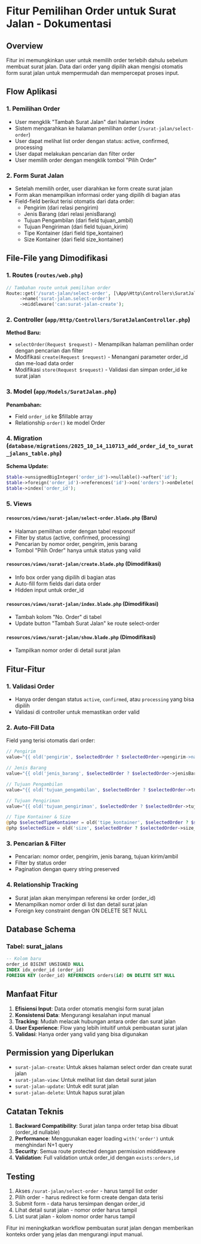# Fitur Pemilihan Order untuk Surat Jalan - Dokumentasi

## Overview
Fitur ini memungkinkan user untuk memilih order terlebih dahulu sebelum membuat surat jalan. Data dari order yang dipilih akan mengisi otomatis form surat jalan untuk mempermudah dan mempercepat proses input.

## Flow Aplikasi

### 1. Pemilihan Order
- User mengklik "Tambah Surat Jalan" dari halaman index
- Sistem mengarahkan ke halaman pemilihan order (`/surat-jalan/select-order`)
- User dapat melihat list order dengan status: active, confirmed, processing
- User dapat melakukan pencarian dan filter order
- User memilih order dengan mengklik tombol "Pilih Order"

### 2. Form Surat Jalan
- Setelah memilih order, user diarahkan ke form create surat jalan
- Form akan menampilkan informasi order yang dipilih di bagian atas
- Field-field berikut terisi otomatis dari data order:
  - Pengirim (dari relasi pengirim)
  - Jenis Barang (dari relasi jenisBarang)
  - Tujuan Pengambilan (dari field tujuan_ambil)
  - Tujuan Pengiriman (dari field tujuan_kirim)
  - Tipe Kontainer (dari field tipe_kontainer)
  - Size Kontainer (dari field size_kontainer)

## File-File yang Dimodifikasi

### 1. Routes (`routes/web.php`)
```php
// Tambahan route untuk pemilihan order
Route::get('/surat-jalan/select-order', [\App\Http\Controllers\SuratJalanController::class, 'selectOrder'])
     ->name('surat-jalan.select-order')
     ->middleware('can:surat-jalan-create');
```

### 2. Controller (`app/Http/Controllers/SuratJalanController.php`)
**Method Baru:**
- `selectOrder(Request $request)` - Menampilkan halaman pemilihan order dengan pencarian dan filter
- Modifikasi `create(Request $request)` - Menangani parameter order_id dan me-load data order
- Modifikasi `store(Request $request)` - Validasi dan simpan order_id ke surat jalan

### 3. Model (`app/Models/SuratJalan.php`)
**Penambahan:**
- Field `order_id` ke $fillable array
- Relationship `order()` ke model Order

### 4. Migration (`database/migrations/2025_10_14_110713_add_order_id_to_surat_jalans_table.php`)
**Schema Update:**
```php
$table->unsignedBigInteger('order_id')->nullable()->after('id');
$table->foreign('order_id')->references('id')->on('orders')->onDelete('set null');
$table->index('order_id');
```

### 5. Views

#### `resources/views/surat-jalan/select-order.blade.php` (Baru)
- Halaman pemilihan order dengan tabel responsif
- Filter by status (active, confirmed, processing)
- Pencarian by nomor order, pengirim, jenis barang
- Tombol "Pilih Order" hanya untuk status yang valid

#### `resources/views/surat-jalan/create.blade.php` (Dimodifikasi)
- Info box order yang dipilih di bagian atas
- Auto-fill form fields dari data order
- Hidden input untuk order_id

#### `resources/views/surat-jalan/index.blade.php` (Dimodifikasi)
- Tambah kolom "No. Order" di tabel
- Update button "Tambah Surat Jalan" ke route select-order

#### `resources/views/surat-jalan/show.blade.php` (Dimodifikasi)
- Tampilkan nomor order di detail surat jalan

## Fitur-Fitur

### 1. Validasi Order
- Hanya order dengan status `active`, `confirmed`, atau `processing` yang bisa dipilih
- Validasi di controller untuk memastikan order valid

### 2. Auto-Fill Data
Field yang terisi otomatis dari order:
```php
// Pengirim
value="{{ old('pengirim', $selectedOrder ? $selectedOrder->pengirim->nama ?? '' : '') }}"

// Jenis Barang  
value="{{ old('jenis_barang', $selectedOrder ? $selectedOrder->jenisBarang->nama ?? '' : '') }}"

// Tujuan Pengambilan
value="{{ old('tujuan_pengambilan', $selectedOrder ? $selectedOrder->tujuan_ambil ?? '' : '') }}"

// Tujuan Pengiriman
value="{{ old('tujuan_pengiriman', $selectedOrder ? $selectedOrder->tujuan_kirim ?? '' : '') }}"

// Tipe Kontainer & Size
@php $selectedTipeKontainer = old('tipe_kontainer', $selectedOrder ? $selectedOrder->tipe_kontainer ?? '' : ''); @endphp
@php $selectedSize = old('size', $selectedOrder ? $selectedOrder->size_kontainer ?? '' : ''); @endphp
```

### 3. Pencarian & Filter
- Pencarian: nomor order, pengirim, jenis barang, tujuan kirim/ambil
- Filter by status order
- Pagination dengan query string preserved

### 4. Relationship Tracking
- Surat jalan akan menyimpan referensi ke order (order_id)
- Menampilkan nomor order di list dan detail surat jalan
- Foreign key constraint dengan ON DELETE SET NULL

## Database Schema

### Tabel: surat_jalans
```sql
-- Kolom baru
order_id BIGINT UNSIGNED NULL
INDEX idx_order_id (order_id)
FOREIGN KEY (order_id) REFERENCES orders(id) ON DELETE SET NULL
```

## Manfaat Fitur

1. **Efisiensi Input**: Data order otomatis mengisi form surat jalan
2. **Konsistensi Data**: Mengurangi kesalahan input manual
3. **Tracking**: Mudah melacak hubungan antara order dan surat jalan
4. **User Experience**: Flow yang lebih intuitif untuk pembuatan surat jalan
5. **Validasi**: Hanya order yang valid yang bisa digunakan

## Permission yang Diperlukan
- `surat-jalan-create`: Untuk akses halaman select order dan create surat jalan
- `surat-jalan-view`: Untuk melihat list dan detail surat jalan
- `surat-jalan-update`: Untuk edit surat jalan
- `surat-jalan-delete`: Untuk hapus surat jalan

## Catatan Teknis

1. **Backward Compatibility**: Surat jalan tanpa order tetap bisa dibuat (order_id nullable)
2. **Performance**: Menggunakan eager loading `with('order')` untuk menghindari N+1 query
3. **Security**: Semua route protected dengan permission middleware
4. **Validation**: Full validation untuk order_id dengan `exists:orders,id`

## Testing
1. Akses `/surat-jalan/select-order` - harus tampil list order
2. Pilih order - harus redirect ke form create dengan data terisi
3. Submit form - data harus tersimpan dengan order_id
4. Lihat detail surat jalan - nomor order harus tampil
5. List surat jalan - kolom nomor order harus tampil

Fitur ini meningkatkan workflow pembuatan surat jalan dengan memberikan konteks order yang jelas dan mengurangi input manual.